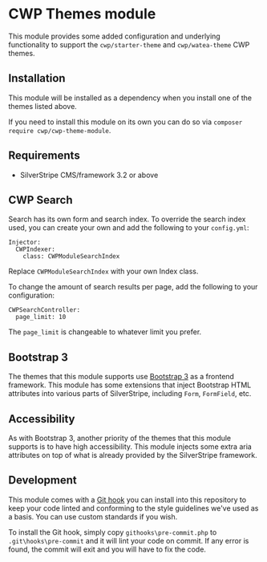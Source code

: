 # CWP Themes module

This module provides some added configuration and underlying functionality to support the `cwp/starter-theme` and `cwp/watea-theme` CWP themes.

## Installation

This module will be installed as a dependency when you install one of the themes listed above.

If you need to install this module on its own you can do so via `composer require cwp/cwp-theme-module`.

## Requirements

* SilverStripe CMS/framework 3.2 or above

## CWP Search

Search has its own form and search index. To override the search index used, you can create your own and add the following to your `config.yml`:

```
Injector:
  CWPIndexer:
    class: CWPModuleSearchIndex
```

Replace `CWPModuleSearchIndex` with your own Index class.

To change the amount of search results per page, add the following to your configuration:

```
CWPSearchController:
  page_limit: 10
```

The `page_limit` is changeable to whatever limit you prefer.

## Bootstrap 3

The themes that this module supports use [Bootstrap 3](http://getbootstrap.com/) as a frontend framework. This module has some extensions that inject Bootstrap HTML attributes into various parts of SilverStripe, including `Form`, `FormField`, etc.

## Accessibility

As with Bootstrap 3, another priority of the themes that this module supports is to have high accessibility. This module injects some extra aria attributes on top of what is already provided by the SilverStripe framework.

## Development

This module comes with a [Git hook](https://git-scm.com/docs/githooks) you can install into this repository to keep your code linted and conforming to the style guidelines we've used as a basis. You can use custom standards if you wish.

To install the Git hook, simply copy `githooks\pre-commit.php` to `.git\hooks\pre-commit` and it will lint your code on commit. If any error is found, the commit will exit and you will have to fix the code.
